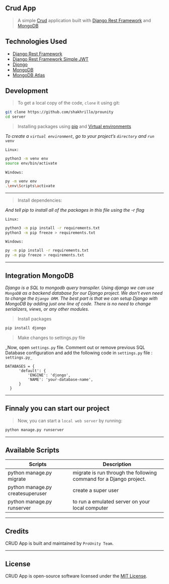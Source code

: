 ## Crud App
> A simple [Crud](https://github.com/shakhrillo/prounity/tree/main) application built with [Django Rest Framework](https://www.django-rest-framework.org/) and [MongoDB](https://www.mongodb.com/)

## Technologies Used
- [Django Rest Framework](https://www.django-rest-framework.org/)
- [Django Rest Framework Simple JWT](https://django-rest-framework-simplejwt.readthedocs.io/en/latest/getting_started.html)
- [Djongo](https://pypi.org/project/Django/)
- [MongoDB](https://www.mongodb.com/)
- [MongoDB Atlas](https://www.mongodb.com/)
## Development
> To get a local copy of the code, ```clone``` it using git:
 ```sh
git clone https://github.com/shakhrillo/prounity
cd server
```
> Installing packages using [pip](https://pypi.org/project/pip/) and [Virtual environments](https://packaging.python.org/en/latest/guides/installing-using-pip-and-virtual-environments/)

_To create a ```virtual environment```, go to your project’s ```directory``` and ```run venv```_

```Linux:```
 ```sh
python3 -m venv env
source env/bin/activate
```
```Windows:```
```sh
py -m venv env
.\env\Scripts\activate
```
_______
> Install dependencies:

_And tell pip to install all of the packages in this file using the -r flag_

```Linux:```
 ```sh
python3 -m pip install -r requirements.txt
python3 -m pip freeze > requirements.txt
```
```Windows:```
```sh
py -m pip install -r requirements.txt
py -m pip freeze > requirements.txt
```
_______
## Integration MongoDB

_Django is a SQL to mongodb query transpiler. Using django we can use ```MongoDB``` as a backend database for our Django project. We don’t even need to change the ```Django ORM```. The best part is that we can setup Django with MongoDB by adding just one line of code. There is no need to change serializers, views, or any other modules._

> Install packages

```sh
pip install djongo
```
> Make changes to settings.py file

_Now, open ```settings.py``` file. Comment out or remove previous SQL Database configuration and add the following code in ```settings.py``` file : ```settings.py_```
```
DATABASES = {
      'default': {
          'ENGINE': 'djongo',
          'NAME': 'your-database-name',
      }
  }
```
_______
## Finnaly you can start our project
> Now, you can start a ```local web server``` by running:

 ```sh
python manage.py runserver
```
_______
## Available Scripts
| Scripts | Description                                                        |
| ------ |--------------------------------------------------------------------|
| python manage.py migrate | migrate is run through the following command for a Django project. |
| python manage.py createsuperuser | create a super user                                                |
| python manage.py runserver | to run a emulated server on your local computer                    |

_______
## Credits
CRUD App is built and maintained by ```ProUnity Team```.
_______
## License
CRUD App is open-source software licensed under the [MIT License](https://opensource.org/license/mit/).


